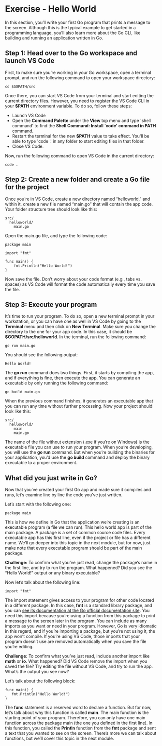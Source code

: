 # Exercise - Hello World
In this section, you’ll write your first Go program that prints a message to the screen. Although this is the typical example to get started in a programming language, you’ll also learn more about the Go CLI, like building and running an application written in Go.

## Step 1: Head over to the Go workspace and launch VS Code
First, to make sure you’re working in your Go workspace, open a terminal prompt, and run the following command to open your workspace directory:

```
cd $GOPATH/src
```

Once there, you can start VS Code from your terminal and start editing the current directory files. However, you need to register the VS Code CLI in your **$PATH** environment variable. To do so, follow these steps:

* Launch VS Code
* Open the **Command Palette** under the **View** top menu and type 'shell command' to find the **Shell Command: Install 'code' command in PATH** command.
* Restart the terminal for the new **$PATH** value to take effect. You'll be able to type 'code .' in any folder to start editing files in that folder.
* Close VS Code.

Now, run the following command to open VS Code in the current directory:

```
code .
```

## Step 2: Create a new folder and create a Go file for the project
Once you’re in VS Code, create a new directory named “helloworld,” and within it, create a new file named “main.go” that will contain the app code. Your folder structure tree should look like this:

```
src/
  helloworld/                     
	main.go
```

Open the main.go file, and type the following code:

```
package main

import "fmt"

func main() {
	fmt.Println("Hello World!")
}
```

Now save the file. Don’t worry about your code format (e.g., tabs vs. spaces) as VS Code will format the code automatically every time you save the file. 

## Step 3: Execute your program 
It’s time to run your program. To do so, open a new terminal prompt in your workstation, or you can have one as well in VS Code by going to the **Terminal** menu and then click on **New Terminal**. Make sure you change the directory to the one for your app code. In this case, it should be **$GOPATH/src/helloworld**. In the terminal, run the following command:

```
go run main.go
```

You should see the following output:

```
Hello World!
```

The **go run** command does two things. First, it starts by compiling the app, and if everything is fine, then execute the app. You can generate an executable by only running the following command:

```
go build main.go
```

When the previous command finishes, it generates an executable app that you can run any time without further processing. Now your project should look like this:

```
src/
  helloworld/                     
	main
	main.go
```

The name of the file without extension (.exe if you’re on Windows) is the executable file you can use to run your program. When you’re developing, you will use the **go run** command. But when you’re building the binaries for your application, you’d use the **go build** command and deploy the binary executable to a proper environment.

## What did you just write in Go?
Now that you’ve created your first Go app and made sure it compiles and runs, let’s examine line by line the code you’ve just written.

Let’s start with the following one:

```
package main
```

This is how we define in Go that the application we’re creating is an executable program (a file we can run). This hello world app is part of the main package. A package is a set of common source code files. Every executable app has this first line, even if the project or file has a different name. We’ll go deeper into this topic in the next module, but for now, just make note that every executable program should be part of the main package.

**Challenge:** To confirm what you’ve just read, change the package’s name in the first line, and try to run the program. What happened? Did you see the “Hello World!” output or any binary executable?

Now let’s talk about the following line:

```
import "fmt"
```

The import statement gives access to your program for other code located in a different package. In this case, **fmt** is a standard library package, and you can [see its documentation at the Go official documentation site](https://golang.org/pkg/fmt/). You need this import because you’re using a function from this package to print a message to the screen later in the program. You can include as many imports as you want or need in your program. However, Go is very idiomatic in this regard, and if you’re importing a package, but you’re not using it, the app won’t compile. If you’re using VS Code, those imports that your program doesn’t use are removed automatically when you save the file you’re editing.

**Challenge:** To confirm what you’ve just read, include another import like **math** or **io**. What happened? Did VS Code remove the import when you saved the file? Try editing the file without VS Code, and try to run the app. What’s the output you see now?

Let’s talk about the following block:

```
func main() {
   fmt.Println("Hello World!")
}
```

The **func** statement is a reserved word to declare a function. But for now, let’s talk about why this function is called **main**. The main function is the starting point of your program. Therefore, you can only have one main function across the package main (the one you defined in the first line). In this function, you called the **Println** function from the **fmt** package and sent a text that you wanted to see on the screen. There’s more we can talk about functions, but we’ll cover this topic in the next module.